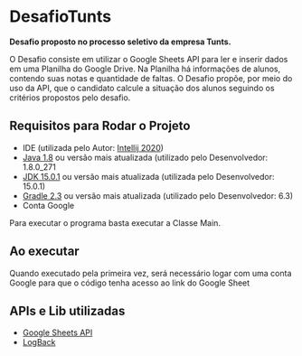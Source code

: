 # DesafioTunts

**Desafio proposto no processo seletivo da empresa Tunts.**

O Desafio consiste em utilizar o Google Sheets API para ler e inserir dados em uma Planilha do Google Drive.
Na Planilha há informações de alunos, contendo suas notas e quantidade de faltas.
O Desafio propõe, por meio do uso da API, que o candidato calcule a situação dos alunos seguindo os critérios propostos pelo desafio.

## Requisitos para Rodar o Projeto

* IDE (utilizada pelo Autor: [Intellij 2020](https://www.jetbrains.com/pt-br/idea/))
* [Java 1.8](https://www.java.com/pt-BR/download/ie_manual.jsp?locale=pt_BR) ou versão mais atualizada (utilizado pelo Desenvolvedor: 1.8.0_271
* [JDK 15.0.1](https://www.oracle.com/br/java/technologies/javase-downloads.html) ou versão mais atualizada (utilizada pelo Desenvolvedor: 15.0.1)
* [Gradle 2.3](https://gradle.org/) ou versão mais atualizada (utilizado pelo Desenvolvedor: 6.3)
* Conta Google

Para executar o programa basta executar a Classe Main.

## Ao executar
Quando executado pela primeira vez, será necessário logar com uma conta Google para que o código tenha acesso ao link do Google Sheet

## APIs e Lib utilizadas
* [Google Sheets API](https://developers.google.com/sheets/api)
* [LogBack](http://logback.qos.ch/)
